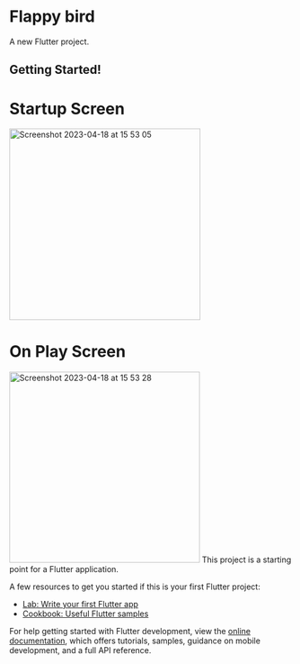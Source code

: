 # Flappy bird

A new Flutter project.

## Getting Started!

# Startup Screen
<img width="340" alt="Screenshot 2023-04-18 at 15 53 05" src="https://user-images.githubusercontent.com/78782368/232745075-19263132-c77a-4095-b827-683aaf4a7d9f.png">

# On Play Screen
<img width="339" alt="Screenshot 2023-04-18 at 15 53 28" src="https://user-images.githubusercontent.com/78782368/232745185-e2d8c42d-3b4d-4359-958c-354d623511a9.png">
This project is a starting point for a Flutter application.

A few resources to get you started if this is your first Flutter project:



- [Lab: Write your first Flutter app](https://docs.flutter.dev/get-started/codelab)
- [Cookbook: Useful Flutter samples](https://docs.flutter.dev/cookbook)

For help getting started with Flutter development, view the
[online documentation](https://docs.flutter.dev/), which offers tutorials,
samples, guidance on mobile development, and a full API reference.
